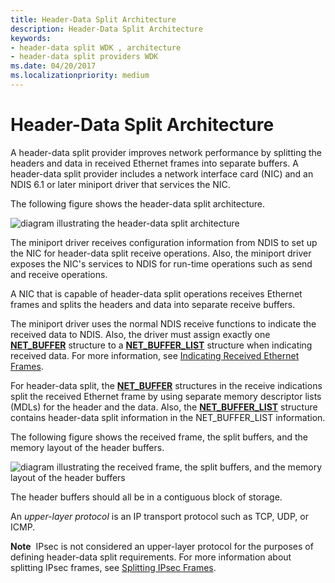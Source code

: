 ```yaml
---
title: Header-Data Split Architecture
description: Header-Data Split Architecture
keywords:
- header-data split WDK , architecture
- header-data split providers WDK
ms.date: 04/20/2017
ms.localizationpriority: medium
---
```


# Header-Data Split Architecture





A header-data split provider improves network performance by splitting the headers and data in received Ethernet frames into separate buffers. A header-data split provider includes a network interface card (NIC) and an NDIS 6.1 or later miniport driver that services the NIC.

The following figure shows the header-data split architecture.

![diagram illustrating the header-data split architecture](images/hdsplitarchitecture.png)

The miniport driver receives configuration information from NDIS to set up the NIC for header-data split receive operations. Also, the miniport driver exposes the NIC's services to NDIS for run-time operations such as send and receive operations.

A NIC that is capable of header-data split operations receives Ethernet frames and splits the headers and data into separate receive buffers.

The miniport driver uses the normal NDIS receive functions to indicate the received data to NDIS. Also, the driver must assign exactly one [**NET\_BUFFER**](/windows-hardware/drivers/ddi/ndis/ns-ndis-_net_buffer) structure to a [**NET\_BUFFER\_LIST**](/windows-hardware/drivers/ddi/ndis/ns-ndis-_net_buffer_list) structure when indicating received data. For more information, see [Indicating Received Ethernet Frames](indicating-received-ethernet-frames.md).

For header-data split, the [**NET\_BUFFER**](/windows-hardware/drivers/ddi/ndis/ns-ndis-_net_buffer) structures in the receive indications split the received Ethernet frame by using separate memory descriptor lists (MDLs) for the header and the data. Also, the [**NET\_BUFFER\_LIST**](/windows-hardware/drivers/ddi/ndis/ns-ndis-_net_buffer_list) structure contains header-data split information in the NET\_BUFFER\_LIST information.

The following figure shows the received frame, the split buffers, and the memory layout of the header buffers.

![diagram illustrating the received frame, the split buffers, and the memory layout of the header buffers](images/hdspllitbuffers.png)

The header buffers should all be in a contiguous block of storage.

An *upper-layer protocol* is an IP transport protocol such as TCP, UDP, or ICMP.

**Note**  IPsec is not considered an upper-layer protocol for the purposes of defining header-data split requirements. For more information about splitting IPsec frames, see [Splitting IPsec Frames](splitting-ipsec-frames.md).

 

 

